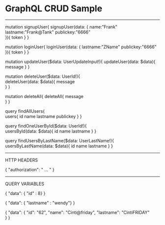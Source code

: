 # GraphQL CRUD Sample
-------------------------------------------
mutation signupUser{
  signupUser(data: {
    name:"Frank"
    lastname:"Frank@Tank"
    publickey:"6666"  
	}){
 		token 
	}
}

mutation loginUser{
  loginUser(data: {
    lastname:"ZName"
    publickey:"6666"  
	}){
 		token 
	}
}


mutation updateUser($data: UserUpdateInput!){
  updateUser(data: $data){
		message
  }
}

mutation deleteUser($data: UserId!){  
  deleteUser(data: $data){
		message  
  }
}

mutation deleteAll{
    deleteAll{
		message  
  }
}

query findAllUsers{  
  users{
    id
    name
    lastname
    publickey
  }
}

query findOneUserById($data: UserId!){  
  usersById(data: $data){
    id
    name
    lastname
  }
}

query findUsersByLastName($data: UserLastName!){  
  usersByLastName(data: $data){
    id
    name
    lastname
  }
}



------------------------------------
HTTP HEADERS

{
    "authorization": " ... "
    }

------------------------------------
QUERY VARIABLES

{ "data": { "id" : 8} }

{ "data": { "lastname" : "wendy"} }

{ "data": 
  { 
    "id": "62",
    "name": "Cinti@friday",
    "lastname": "CintiFRIDAY"    
	} 
}